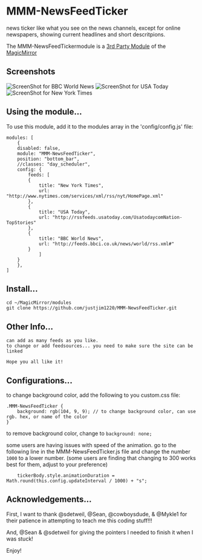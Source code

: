 # MMM-NewsFeedTicker
news ticker like what you see on the news channels, except for online newspapers, showing current headlines and short descritpions. 

The MMM-NewsFeedTickermodule is a <a href=https://github.com/MichMich/MagicMirror/wiki/3rd-Party-Modules>3rd Party Module</a> of the <a href=https://github.com/MichMich/MagicMirror/tree/developMagicMirror>MagicMirror</a> 

## Screenshots

![ScreenShot for BBC World News](https://github.com/justjim1220/MMM-NewsFeedTicker/blob/master/Screenshot%20(401).png)
![ScreenShot for USA Today](https://github.com/justjim1220/MMM-NewsFeedTicker/blob/master/Screenshot%20(407).png)
![ScreenShot for New York Times](https://github.com/justjim1220/MMM-NewsFeedTicker/blob/master/Screenshot%20(406).png)

## Using the module...

To use this module, add it to the modules array in the 'config/config.js' file:
```
modules: [
	{
	disabled: false,
	module: "MMM-NewsFeedTicker",
	position: "bottom_bar",
	//classes: "day_scheduler",
	config: {
	    feeds: [
		{
			title: "New York Times",
			url: "http://www.nytimes.com/services/xml/rss/nyt/HomePage.xml"
		},
		{
			title: "USA Today",
			url: "http://rssfeeds.usatoday.com/UsatodaycomNation-TopStories"
		},
		{
			title: "BBC World News",
			url: "http://feeds.bbci.co.uk/news/world/rss.xml#"
		}
    	    ]
	}
    },
]
```

## Install...
```
cd ~/MagicMirror/modules
git clone https://github.com/justjim1220/MMM-NewsFeedTicker.git
```

## Other Info...
```
can add as many feeds as you like.
to change or add feedsources... you need to make sure the site can be linked 
 
Hope you all like it!
```

## Configurations...
to change background color, add the following to you custom.css file:
```
.MMM-NewsFeedTicker {
    background: rgb(104, 9, 9); // to change background color, can use rgb. hex, or name of the color
}
```
to remove background color, change to ``` background: none; ```

some users are having issues with speed of the animation.
go to the following line in the MMM-NewsFeedTicker.js file and change the number ``` 1000 ``` to a lower number.
(some users are finding that changing to 300 works best for them, adjust to your preference)
```
    tickerBody.style.animationDuration = Math.round(this.config.updateInterval / 1000) + "s";
```

## Acknowledgements...
First, I want to thank @sdetweil, @Sean, @cowboysdude, & @Mykle1 for their patience in attempting to teach me this coding stuff!!!

And, @Sean & @sdetweil for giving the pointers I needed to finish it when I was stuck!

Enjoy!
